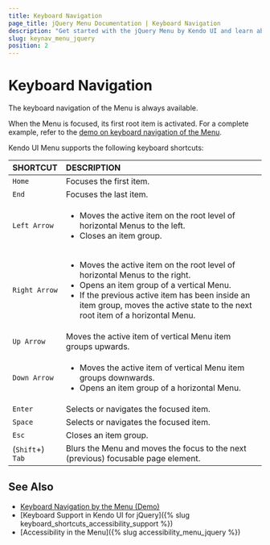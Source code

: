 ```yaml
---
title: Keyboard Navigation
page_title: jQuery Menu Documentation | Keyboard Navigation
description: "Get started with the jQuery Menu by Kendo UI and learn about the accessibility support it provides through its keyboard navigation functionality."
slug: keynav_menu_jquery
position: 2
---
```


# Keyboard Navigation

The keyboard navigation of the Menu is always available.

When the Menu is focused, its first root item is activated. For a complete example, refer to the [demo on keyboard navigation of the Menu](https://demos.telerik.com/kendo-ui/menu/keyboard-navigation).

Kendo UI Menu supports the following keyboard shortcuts:

| SHORTCUT						| DESCRIPTION				                                                        |
|:---                 |:---                                                                                |
| `Home`              | Focuses the first item.                                                            |
| `End`               | Focuses the last item.                                                             |
| `Left Arrow`        | <ul><li>Moves the active item on the root level of horizontal Menus to the left.</li> <li>Closes an item group.</li></ul> |
| `Right Arrow`       | <ul><li>Moves the active item on the root level of horizontal Menus to the right.</li> <li>Opens an item group of a vertical Menu.</li> <li>If the previous active item has been inside an item group, moves the active state to the next root item of a horizontal Menu.</li></ul>        |
| `Up Arrow`          | Moves the active item of vertical Menu item groups upwards.                       |
| `Down Arrow`        | <ul><li>Moves the active item of vertical Menu item groups downwards.</li> <li>Opens an item group of a horizontal Menu.</li></ul> |
| `Enter`             | Selects or navigates the focused item.                                             |
| `Space`             | Selects or navigates the focused item.                                             |
| `Esc`               | Closes an item group.                                                              |
| (`Shift`+) `Tab`    | Blurs the Menu and moves the focus to the next (previous) focusable page element.  |

## See Also

* [Keyboard Navigation by the Menu (Demo)](https://demos.telerik.com/kendo-ui/menu/keyboard-navigation)
* [Keyboard Support in Kendo UI for jQuery]({% slug keyboard_shortcuts_accessibility_support %})
* [Accessibility in the Menu]({% slug accessibility_menu_jquery %})
